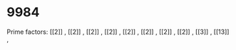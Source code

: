 # 9984

Prime factors: [[2]] , [[2]] , [[2]] , [[2]] , [[2]] , [[2]] , [[2]] , [[2]] , [[3]] , [[13]] , 